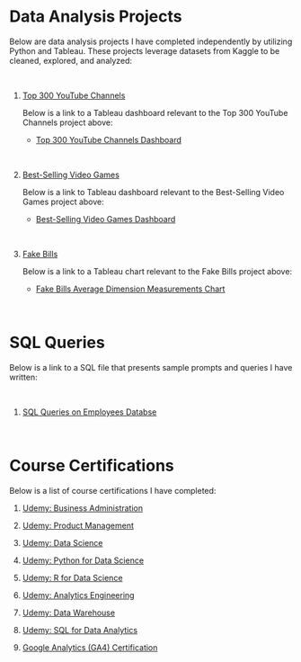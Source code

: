 # Data Analysis Projects

Below are data analysis projects I have completed independently by utilizing Python and Tableau. These projects leverage datasets from Kaggle to be cleaned, explored, and analyzed:

<br>

1) [Top 300 YouTube Channels](https://github.com/jersonscruz/Data-Analysis-Projects/blob/main/Data%20Project%20-%2001%20Top%20300%20YouTube%20Channels.ipynb)
  
      Below is a link to a Tableau dashboard relevant to the Top 300 YouTube Channels project above:
  
      - [Top 300 YouTube Channels Dashboard](https://public.tableau.com/app/profile/jerson.cruz/viz/Top300YouTubeChannelsDashboard001/DashboardTopYT001)
  
<br>

2) [Best-Selling Video Games](https://github.com/jersonscruz/Data-Analysis-Projects/blob/main/Data%20Project%20-%2002%20Best-Selling%20Video%20Games.ipynb)
  
      Below is a link to Tableau dashboard relevant to the Best-Selling Video Games project above:
  
      - [Best-Selling Video Games Dashboard](https://public.tableau.com/app/profile/jerson.cruz/viz/Best-SellingVideoGamesDashboard/DashboardBSVG001)

<br>

3) [Fake Bills](https://github.com/jersonscruz/Data-Analysis-Projects/blob/main/Data%20Project%20-%2003%20Fake%20Bills.ipynb)
  
    Below is a link to a Tableau chart relevant to the Fake Bills project above:
  
    - [Fake Bills Average Dimension Measurements Chart](https://public.tableau.com/app/profile/jerson.cruz/viz/FakevsRealBillsChart/ChartFB001)

<br>

# SQL Queries

Below is a link to a SQL file that presents sample prompts and queries I have written:

<br>

1) [SQL Queries on Employees Databse](https://github.com/jersonscruz/Data-Analysis-Projects/blob/main/SQLFileEmployeesDatabase.sql)

<br>

# Course Certifications

Below is a list of course certifications I have completed:

1) [Udemy: Business Administration](https://www.udemy.com/certificate/UC-10fff2e9-2d71-43fc-bb75-70e77049b806/)

2) [Udemy: Product Management](https://www.udemy.com/certificate/UC-d85bd332-df51-473e-8650-e753e025aa9f/)

3) [Udemy: Data Science](https://www.udemy.com/certificate/UC-8b297df9-f0a2-4484-b589-a17885a1eaaa/)

4) [Udemy: Python for Data Science](https://www.udemy.com/certificate/UC-e11b1e60-2839-4a9f-93ef-f5a3def2197b/)

5) [Udemy: R for Data Science](https://www.udemy.com/certificate/UC-58bf5de6-1b27-4a3c-8977-14b7868d6a3c/)

6) [Udemy: Analytics Engineering](https://www.udemy.com/certificate/UC-202b70bf-8929-4835-b877-6cbecc6a6294/)

7) [Udemy: Data Warehouse](https://www.udemy.com/certificate/UC-87c23710-a0d9-4f2f-866b-662d1d31b73e/)

8) [Udemy: SQL for Data Analytics](https://www.udemy.com/certificate/UC-f01487ca-c75e-4bbf-a671-e8ceb2dc7f82/)

9) [Google Analytics (GA4) Certification](https://skillshop.exceedlms.com/student/award/W9xNCSWe1Nn52cB6HBxKUvzt)
